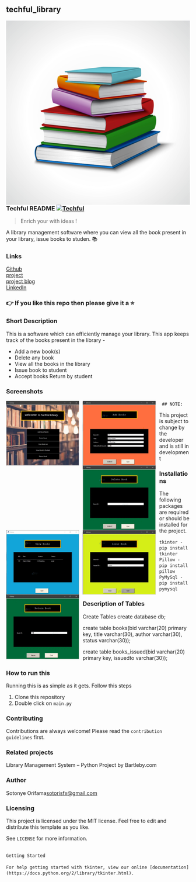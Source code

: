 ##  techful_library

<img src="icon.png" align="right" />

### Techful README [![Techful](https://cdn.jsdelivr.net/gh/sindresorhus/awesome@d7305f38d29fed78fa85652e3a63e154dd8e8829/media/badge.svg)](https://github.com/sindresorhus/awesome#readme)
> Enrich your with ideas !

A library management software where you can view all the book present in your library, issue books to studen. 📚

### Links

[Github](https://github.com/sotoriz)       
[project](https://sotoriz.github.com/landing.html)              
[project blog](https://medium.com/)       
[LinkedIn](https://https://www.linkedin.com/in/sotonye-orifama-6520bab0)
                
### 👉 If you like this repo then please give it a ⭐️

### Short Description
This is a software which can efficiently manage your library. This app keeps track of the books present in the library -

* Add a new book(s)
* Delete any book
* View all the books in the library
* Issue book to student
* Accept books Return by student 

###  Screenshots

<img src="images/capture1.jpg"
     alt="Homecaptures  Screen"
     style="float: left; margin-right: 10px;"
     width="200"/> <img src="images/capture2.jpg"
     alt="Home Screen"
     style="float: left; margin-right: 10px;"
     width="200"/> <img src="images/capture3.jpg"
     alt="Home Screen"
     style="float: left; margin-right: 10px;"
     width="200"/> <img src="images/capture4.jpg"
     alt="Home Screen"
     style="float: left; margin-right: 10px;"
     width="200"/> <img src="images/capture5.jpg"
     alt="Home Screen"
     style="float: left; margin-right: 10px;"
     width="200"/> <img src="images/capture6.jpg"
     alt="Home Screen"
     style="float: left; margin-right: 10px;"
     width="200"/>

     ## NOTE:
This project is subject to change by the developer and is still in development

### Installations
The following packages are required or should be installed for the project.

	tkinter - pip install tkinter
	Pillow - pip install pillow
	PyMySql - pip install pymysql

### Description of Tables

   Create Tables
   create database db;

create table books(bid varchar(20) primary key, title varchar(30), author varchar(30), status varchar(30));

create table books_issued(bid varchar(20) primary key, issuedto varchar(30));

### How to run this

Running this is as simple as it gets. Follow this steps
1. Clone this repository
2. Double click on `main.py`

###  Contributing

Contributions are always welcome! Please read the `contribution guidelines` first.

###  Related projects

Library Management System – Python Project by Bartleby.com

### Author

Sotonye Orifama<sotorisfx@gmail.com>

### Licensing

This project is licensed under the MIT license. Feel free to edit and distribute this template as you like.

See `LICENSE` for more information.

```Copyright 2023 sotonye orifama

Getting Started

For help getting started with tkinter, view our online [documentation](https://docs.python.org/2/library/tkinter.html).
